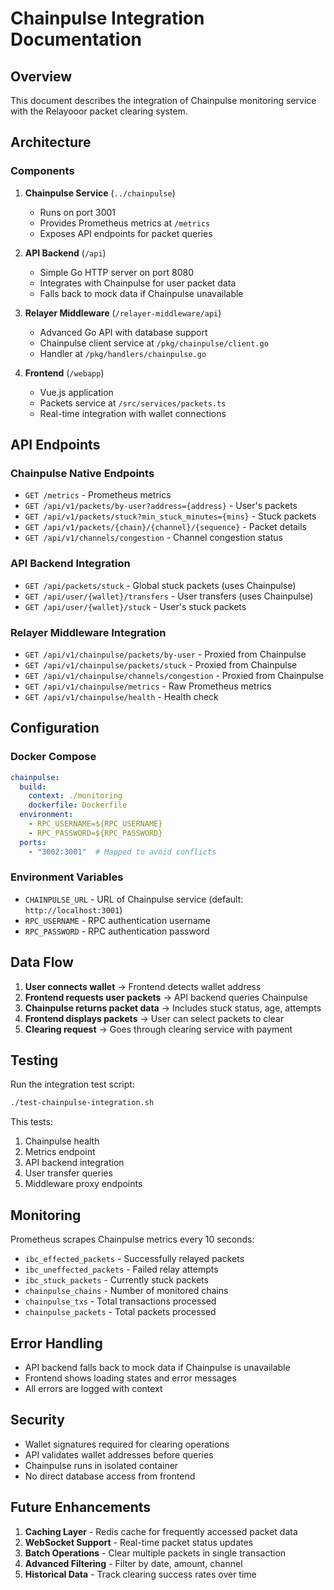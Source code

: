 # Chainpulse Integration Documentation

## Overview
This document describes the integration of Chainpulse monitoring service with the Relayooor packet clearing system.

## Architecture

### Components
1. **Chainpulse Service** (`../chainpulse`)
   - Runs on port 3001
   - Provides Prometheus metrics at `/metrics`
   - Exposes API endpoints for packet queries

2. **API Backend** (`/api`)
   - Simple Go HTTP server on port 8080
   - Integrates with Chainpulse for user packet data
   - Falls back to mock data if Chainpulse unavailable

3. **Relayer Middleware** (`/relayer-middleware/api`)
   - Advanced Go API with database support
   - Chainpulse client service at `/pkg/chainpulse/client.go`
   - Handler at `/pkg/handlers/chainpulse.go`

4. **Frontend** (`/webapp`)
   - Vue.js application
   - Packets service at `/src/services/packets.ts`
   - Real-time integration with wallet connections

## API Endpoints

### Chainpulse Native Endpoints
- `GET /metrics` - Prometheus metrics
- `GET /api/v1/packets/by-user?address={address}` - User's packets
- `GET /api/v1/packets/stuck?min_stuck_minutes={mins}` - Stuck packets
- `GET /api/v1/packets/{chain}/{channel}/{sequence}` - Packet details
- `GET /api/v1/channels/congestion` - Channel congestion status

### API Backend Integration
- `GET /api/packets/stuck` - Global stuck packets (uses Chainpulse)
- `GET /api/user/{wallet}/transfers` - User transfers (uses Chainpulse)
- `GET /api/user/{wallet}/stuck` - User's stuck packets

### Relayer Middleware Integration
- `GET /api/v1/chainpulse/packets/by-user` - Proxied from Chainpulse
- `GET /api/v1/chainpulse/packets/stuck` - Proxied from Chainpulse
- `GET /api/v1/chainpulse/channels/congestion` - Proxied from Chainpulse
- `GET /api/v1/chainpulse/metrics` - Raw Prometheus metrics
- `GET /api/v1/chainpulse/health` - Health check

## Configuration

### Docker Compose
```yaml
chainpulse:
  build:
    context: ./monitoring
    dockerfile: Dockerfile
  environment:
    - RPC_USERNAME=${RPC_USERNAME}
    - RPC_PASSWORD=${RPC_PASSWORD}
  ports:
    - "3002:3001"  # Mapped to avoid conflicts
```

### Environment Variables
- `CHAINPULSE_URL` - URL of Chainpulse service (default: `http://localhost:3001`)
- `RPC_USERNAME` - RPC authentication username
- `RPC_PASSWORD` - RPC authentication password

## Data Flow

1. **User connects wallet** → Frontend detects wallet address
2. **Frontend requests user packets** → API backend queries Chainpulse
3. **Chainpulse returns packet data** → Includes stuck status, age, attempts
4. **Frontend displays packets** → User can select packets to clear
5. **Clearing request** → Goes through clearing service with payment

## Testing

Run the integration test script:
```bash
./test-chainpulse-integration.sh
```

This tests:
1. Chainpulse health
2. Metrics endpoint
3. API backend integration
4. User transfer queries
5. Middleware proxy endpoints

## Monitoring

Prometheus scrapes Chainpulse metrics every 10 seconds:
- `ibc_effected_packets` - Successfully relayed packets
- `ibc_uneffected_packets` - Failed relay attempts
- `ibc_stuck_packets` - Currently stuck packets
- `chainpulse_chains` - Number of monitored chains
- `chainpulse_txs` - Total transactions processed
- `chainpulse_packets` - Total packets processed

## Error Handling

- API backend falls back to mock data if Chainpulse is unavailable
- Frontend shows loading states and error messages
- All errors are logged with context

## Security

- Wallet signatures required for clearing operations
- API validates wallet addresses before queries
- Chainpulse runs in isolated container
- No direct database access from frontend

## Future Enhancements

1. **Caching Layer** - Redis cache for frequently accessed packet data
2. **WebSocket Support** - Real-time packet status updates
3. **Batch Operations** - Clear multiple packets in single transaction
4. **Advanced Filtering** - Filter by date, amount, channel
5. **Historical Data** - Track clearing success rates over time